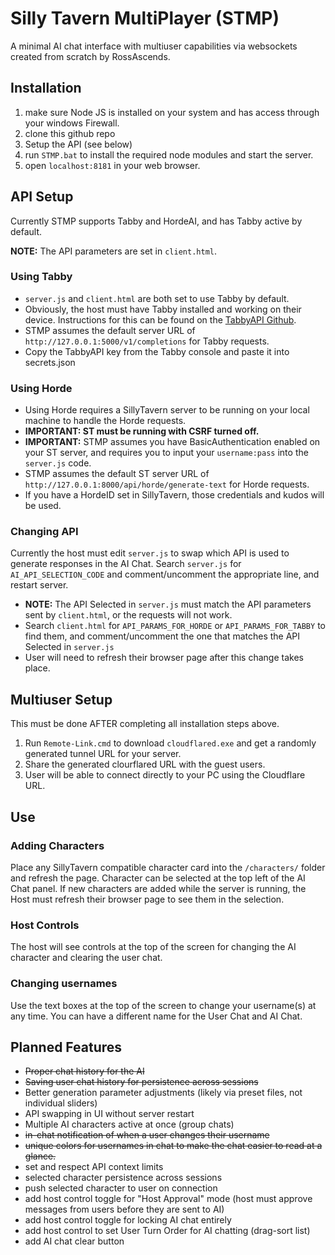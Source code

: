 # Silly Tavern MultiPlayer (STMP)

A minimal AI chat interface with multiuser capabilities via websockets created from scratch by RossAscends.

## Installation

1. make sure Node JS is installed on your system and has access through your windows Firewall.
2. clone this github repo
3. Setup the API (see below)
4. run `STMP.bat` to install the required node modules and start the server.
5. open `localhost:8181` in your web browser.

## API Setup

Currently STMP supports Tabby and HordeAI, and has Tabby active by default.

**NOTE:** The API parameters are set in `client.html`.

### Using Tabby

- `server.js` and `client.html` are both set to use Tabby by default.
- Obviously, the host must have Tabby installed and working on their device. Instructions for this can be found on the [TabbyAPI Github](https://github.com/theroyallab/tabbyAPI).
- STMP assumes the default server URL of `http://127.0.0.1:5000/v1/completions` for Tabby requests.
- Copy the TabbyAPI key from the Tabby console and paste it into secrets.json

### Using Horde

- Using Horde requires a SillyTavern server to be running on your local machine to handle the Horde requests.
- **IMPORTANT: ST must be running with CSRF turned off.**
- **IMPORTANT:** STMP assumes you have BasicAuthentication enabled on your ST server, and requires you to input your `username:pass` into the `server.js` code.
- STMP assumes the default ST server URL of `http://127.0.0.1:8000/api/horde/generate-text` for Horde requests.
- If you have a HordeID set in SillyTavern, those credentials and kudos will be used.

### Changing API

Currently the host must edit `server.js` to swap which API is used to generate responses in the AI Chat.
Search `server.js` for `AI_API_SELECTION_CODE` and comment/uncomment the appropriate line, and restart server.

- **NOTE:** The API Selected in `server.js` must match the API parameters sent by `client.html`, or the requests will not work.
- Search `client.html` for `API_PARAMS_FOR_HORDE` or `API_PARAMS_FOR_TABBY` to find them, and comment/uncomment the one that matches the API Selected in `server.js`
- User will need to refresh their browser page after this change takes place.

## Multiuser Setup

This must be done AFTER completing all installation steps above.

1. Run `Remote-Link.cmd` to download `cloudflared.exe` and get a randomly generated tunnel URL for your server.
2. Share the generated clourflared URL with the guest users.
3. User will be able to connect directly to your PC using the Cloudflare URL.

## Use

### Adding Characters

Place any SillyTavern compatible character card into the `/characters/` folder and refresh the page.
Character can be selected at the top left of the AI Chat panel.
If new characters are added while the server is running, the Host must refresh their browser page to see them in the selection.

### Host Controls

The host will see controls at the top of the screen for changing the AI character and clearing the user chat.

### Changing usernames

Use the text boxes at the top of the screen to change your username(s) at any time.
You can have a different name for the User Chat and AI Chat.

## Planned Features

- ~~Proper chat history for the AI~~
- ~~Saving user chat history for persistence across sessions~~
- Better generation parameter adjustments (likely via preset files, not individual sliders)
- API swapping in UI without server restart
- Multiple AI characters active at once (group chats)
- ~~in-chat notification of when a user changes their username~~
- ~~unique colors for usernames in chat to make the chat easier to read at a glance.~~
- set and respect API context limits
- selected character persistence across sessions
- push selected character to user on connection
- add host control toggle for "Host Approval" mode (host must approve messages from users before they are sent to AI)
- add host control toggle for locking AI chat entirely
- add host control to set User Turn Order for AI chatting (drag-sort list)
- add AI chat clear button
